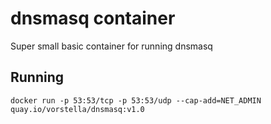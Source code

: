 # dnsmasq container

Super small basic container for running dnsmasq

## Running

```
docker run -p 53:53/tcp -p 53:53/udp --cap-add=NET_ADMIN quay.io/vorstella/dnsmasq:v1.0
```

